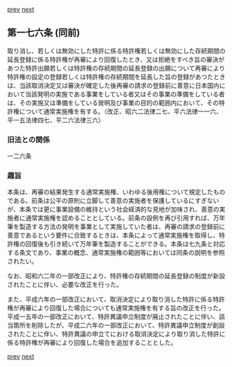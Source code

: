 [prev](/specific/markdowns/特許法/241_Mp-Ch_7-At_175.md)
[next](/specific/markdowns/特許法/243_Mp-Ch_7-At_177.md)
## 第一七六条 (同前)
取り消し、若しくは無効にした特許に係る特許権若しくは無効にした存続期間の延長登録に係る特許権が再審により回復したとき、又は拒絶をすべき旨の審決があつた特許出願若しくは特許権の存続期間の延長登録の出願について再審により特許権の設定の登録若しくは特許権の存続期間を延長した旨の登録があつたときは、当該取消決定又は審決が確定した後再審の請求の登録前に善意に日本国内において当該発明の実施である事業をしている者又はその事業の準備をしている者は、その実施又は準備をしている発明及び事業の目的の範囲内において、その特許権について通常実施権を有する。（改正、昭六二法律二七、平六法律一一六、平一五法律四七、平二六法律三六）


### 旧法との関係
一二六条

### 趣旨
本条は、再審の結果発生する通常実施権、いわゆる後用権について規定したものである。前条は公平の原則に立脚して善意の実施者を保護しているにすぎないが、本条では更に事業設備の維持という社会経済的な見地が加味され、善意の実施者に通常実施権を認めることとしている。前条の設例を再び引用すれば、万年筆を製造する方法の発明を事業として実施していた者は、再審の請求の登録前に善意であるという要件に合致するときは、本条によって通常実施権を取得し、特許権の回復後も引き続いて万年筆を製造することができる。本条は七九条と対応する条文であり、事業の概念、通常実施権の範囲等においては同条の説明を参照されたい。

なお、昭和六二年の一部改正により、特許権の存続期間の延長登録の制度が新設されたことに伴い、必要な改正を行った。

また、平成六年の一部改正において、取消決定により取り消した特許に係る特許権が再審により回復した場合についても通常実施権を有する旨の改正を行った。平成一五年の一部改正において、特許異議申立制度が廃止されたことに伴い、該当箇所を削除したが、平成二六年の一部改正において、特許異議申立制度が創設されたことに伴い、特許異議の申立てにおける取消決定により取り消した特許に係る特許権が再審により回復した場合を追加することとした。


[prev](/specific/markdowns/特許法/241_Mp-Ch_7-At_175.md)
[next](/specific/markdowns/特許法/243_Mp-Ch_7-At_177.md)